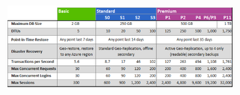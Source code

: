 ![Service Tiers and Performance Levels](./media/sql-database-service-tiers-table/sql-database-service-tiers-table.png)  
